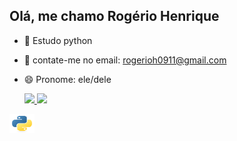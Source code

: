 ## Olá, me chamo Rogério Henrique

- 🌱 Estudo python 
- 💬 contate-me no email: rogerioh0911@gmail.com
- 😄 Pronome: ele/dele

   <div>
  <a href="https://github.com/RogerioHenrique1403">
  <img height="180em" src="https://github-readme-stats.vercel.app/api?username=RogerioHenrique1403&show_icons=false&theme=dark&include_all_commits=true&count_private=true"/>
  <img height="180em" src="https://github-readme-stats.vercel.app/api/top-langs/?username=RogerioHenrique1403&layout=compact&langs_count=16&theme=dark"/>
</div>

 <img align="center" alt="Rafa-Python" height="30" width="40" src="https://raw.githubusercontent.com/devicons/devicon/master/icons/python/python-original.svg">

